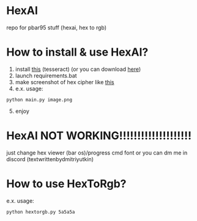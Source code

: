 # HexAI
repo for pbar95 stuff (hexai, hex to rgb)
# How to install & use HexAI?
1. install [this](<https://digi.bib.uni-mannheim.de/tesseract/tesseract-ocr-w64-setup-v5.3.0.20221214.exe>) (tesseract) (or you can download [here](<https://digi.bib.uni-mannheim.de/tesseract>))
2. launch requirements.bat
3. make screenshot of hex cipher like [this](https://cdn.discordapp.com/attachments/990334326526853130/1275077917465907361/image.png?ex=66c49459&is=66c342d9&hm=1564522594fa9a4da04591cb3943079375b1b7f97edca9a0083e87e37661214e&)
4. e.x. usage:
```
python main.py image.png
```
5. enjoy
# HexAI NOT WORKING!!!!!!!!!!!!!!!!!!!!
just change hex viewer (bar os)/progress cmd font
or you can dm me in discord (textwrittenbydmitriyutkin)
# How to use HexToRgb?
e.x. usage:
```
python hextorgb.py 5a5a5a
```
